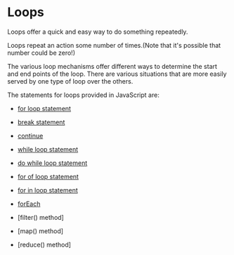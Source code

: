 # Loops

Loops offer a quick and easy way to do something repeatedly.

Loops repeat an action some number of times.(Note that it's possible that number could be zero!)

The various loop mechanisms offer different ways to determine the start and end points of the loop. There are various situations that are more easily served by one type of loop over the others.

The statements for loops provided in JavaScript are:

- [for loop statement](https://github.com/reachbheru/learn-js/blob/main/Basics/Loops/for_loop.md)

- [break statement](https://github.com/reachbheru/learn-js/blob/main/Basics/Loops/break_statement.md)

- [continue](https://github.com/reachbheru/learn-js/blob/main/Basics/Loops/continue_statement.md)

- [while loop statement](https://github.com/reachbheru/learn-js/blob/main/Basics/Loops/while_loop.md)

- [do while loop statement](https://github.com/reachbheru/learn-js/blob/main/Basics/Loops/do_while_loop.md)

- [for of loop statement](https://github.com/reachbheru/learn-js/blob/main/Basics/Loops/for_of.md)

- [for in loop statement](https://github.com/reachbheru/learn-js/blob/main/Basics/Loops/for_in.md)

- [forEach](https://github.com/reachbheru/learn-js/blob/main/Basics/Loops/forEach.md)

- [filter() method]

- [map() method]

- [reduce() method]
